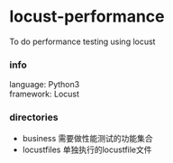 # locust-performance
To do performance testing using locust

### info
language: Python3<br/>
framework: Locust<br/>

### directories
+ business       需要做性能测试的功能集合
+ locustfiles    单独执行的locustfile文件

